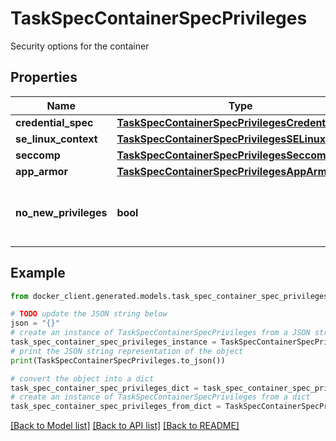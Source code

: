 # TaskSpecContainerSpecPrivileges

Security options for the container

## Properties

Name | Type | Description | Notes
------------ | ------------- | ------------- | -------------
**credential_spec** | [**TaskSpecContainerSpecPrivilegesCredentialSpec**](TaskSpecContainerSpecPrivilegesCredentialSpec.md) |  | [optional] 
**se_linux_context** | [**TaskSpecContainerSpecPrivilegesSELinuxContext**](TaskSpecContainerSpecPrivilegesSELinuxContext.md) |  | [optional] 
**seccomp** | [**TaskSpecContainerSpecPrivilegesSeccomp**](TaskSpecContainerSpecPrivilegesSeccomp.md) |  | [optional] 
**app_armor** | [**TaskSpecContainerSpecPrivilegesAppArmor**](TaskSpecContainerSpecPrivilegesAppArmor.md) |  | [optional] 
**no_new_privileges** | **bool** | Configuration of the no_new_privs bit in the container | [optional] 

## Example

```python
from docker_client.generated.models.task_spec_container_spec_privileges import TaskSpecContainerSpecPrivileges

# TODO update the JSON string below
json = "{}"
# create an instance of TaskSpecContainerSpecPrivileges from a JSON string
task_spec_container_spec_privileges_instance = TaskSpecContainerSpecPrivileges.from_json(json)
# print the JSON string representation of the object
print(TaskSpecContainerSpecPrivileges.to_json())

# convert the object into a dict
task_spec_container_spec_privileges_dict = task_spec_container_spec_privileges_instance.to_dict()
# create an instance of TaskSpecContainerSpecPrivileges from a dict
task_spec_container_spec_privileges_from_dict = TaskSpecContainerSpecPrivileges.from_dict(task_spec_container_spec_privileges_dict)
```
[[Back to Model list]](../README.md#documentation-for-models) [[Back to API list]](../README.md#documentation-for-api-endpoints) [[Back to README]](../README.md)


